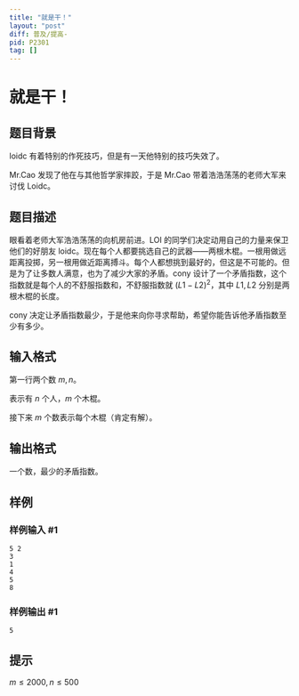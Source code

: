 ```yaml
---
title: "就是干！"
layout: "post"
diff: 普及/提高-
pid: P2301
tag: []
---
```

# 就是干！
## 题目背景

loidc 有着特别的作死技巧，但是有一天他特别的技巧失效了。

Mr.Cao 发现了他在与其他哲学家摔跤，于是 Mr.Cao 带着浩浩荡荡的老师大军来讨伐 Loidc。
## 题目描述

眼看着老师大军浩浩荡荡的向机房前进。LOI 的同学们决定动用自己的力量来保卫他们的好朋友 loidc。现在每个人都要挑选自己的武器——两根木棍。一根用做远距离投掷，另一根用做近距离搏斗。每个人都想挑到最好的，但这是不可能的。但是为了让多数人满意，也为了减少大家的矛盾。cony 设计了一个矛盾指数，这个指数就是每个人的不舒服指数和，不舒服指数就 $(L1-L2)^2$，其中 $L1,L2$ 分别是两根木棍的长度。

cony 决定让矛盾指数最少，于是他来向你寻求帮助，希望你能告诉他矛盾指数至少有多少。
## 输入格式

第一行两个数 $m,n$。

表示有 $n$ 个人，$m$ 个木棍。

接下来 $m$ 个数表示每个木棍（肯定有解）。
## 输出格式

一个数，最少的矛盾指数。
## 样例

### 样例输入 #1
```
5 2
3
1
4
5
8

```
### 样例输出 #1
```
5
```
## 提示

$m \leq 2000,n \leq 500$
